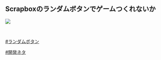 ## Scrapboxのランダムボタンでゲームつくれないか
<a href="https://gyazo.com/9899dbcc06a1cdd5be16805fe6c3eec4" target="_blank" rel="noopener noreferrer">![](https://gyazo.com/9899dbcc06a1cdd5be16805fe6c3eec4/raw)</a>

<br>

[#ランダムボタン](ランダムボタン.md)

[#開発ネタ](開発ネタ.md)

<br>

<br>

